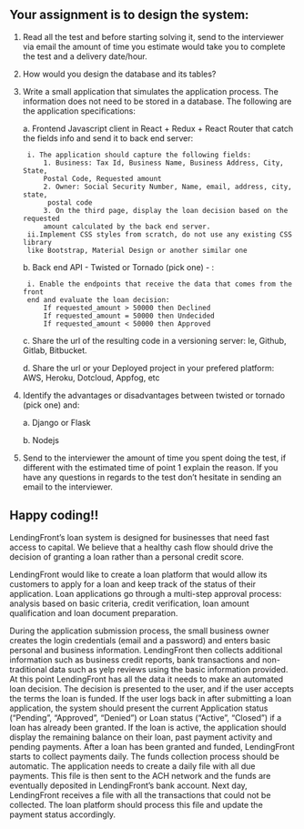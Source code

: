 ## Your assignment is to design the system:

1. Read all the test and before starting solving it, send to the interviewer via email
the amount of time you estimate would take you to complete the test and a
delivery date/hour.
2. How would you design the database and its tables?
3. Write a small application that simulates the application process. The information does not
need to be stored in a database. The following are the application specifications:

    a. Frontend Javascript client in React + Redux + React Router that catch the
    fields info and send it to back end server:
    
        i. The application should capture the following fields:
            1. Business: Tax Id, Business Name, Business Address, City, State, 
            Postal Code, Requested amount
            2. Owner: Social Security Number, Name, email, address, city, state,
             postal code
            3. On the third page, display the loan decision based on the requested 
            amount calculated by the back end server.
        ii.Implement CSS styles from scratch, do not use any existing CSS library 
        like Bootstrap, Material Design or another similar one

    b. Back end API - Twisted or Tornado (pick one) - :
    
        i. Enable the endpoints that receive the data that comes from the front 
        end and evaluate the loan decision:
            If requested_amount > 50000 then Declined
            If requested_amount = 50000 then Undecided
            If requested_amount < 50000 then Approved
            
    c. Share the url of the resulting code in a versioning server: Ie, Github, Gitlab, Bitbucket.
    
    d. Share the url or your Deployed project in your prefered platform: AWS, Heroku, Dotcloud, Appfog, etc
4. Identify the advantages or disadvantages between twisted or tornado (pick one) and:
    
    a. Django or Flask
    
    b. Nodejs
5. Send to the interviewer the amount of time you spent doing the test, if different with the
estimated time of point 1 explain the reason.
If you have any questions in regards to the test don’t hesitate in sending an email to the
interviewer.

Happy coding!!
---

LendingFront’s loan system is designed for businesses that need fast access to capital. We
believe that a healthy cash flow should drive the decision of granting a loan rather than a
personal credit score.

LendingFront would like to create a loan platform that would allow its customers to apply for a
loan and keep track of the status of their application. Loan applications go through a multi-step
approval process: analysis based on basic criteria, credit verification, loan amount qualification
and loan document preparation.

During the application submission process, the small business owner creates the login
credentials (email and a password) and enters basic personal and business information.
LendingFront then collects additional information such as business credit reports, bank
transactions and non-traditional data such as yelp reviews using the basic information provided.
At this point LendingFront has all the data it needs to make an automated loan decision. The
decision is presented to the user, and if the user accepts the terms the loan is funded. If the
user logs back in after submitting a loan application, the system should present the current
Application status (“Pending”, “Approved”, “Denied”) or Loan status (“Active”, “Closed”) if a loan
has already been granted. If the loan is active, the application should display the remaining
balance on their loan, past payment activity and pending payments.
After a loan has been granted and funded, LendingFront starts to collect payments daily. The
funds collection process should be automatic. The application needs to create a daily file with all
due payments. This file is then sent to the ACH network and the funds are eventually deposited
in LendingFront’s bank account. Next day, LendingFront receives a file with all the transactions
that could not be collected. The loan platform should process this file and update the payment
status accordingly.
